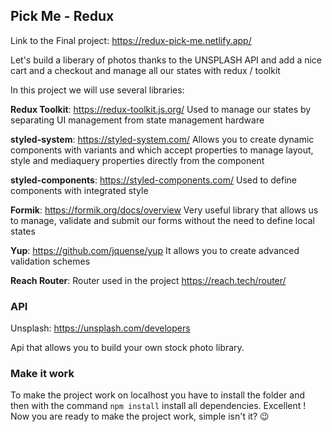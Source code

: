 ## Pick Me - Redux

Link to the Final project:
https://redux-pick-me.netlify.app/

Let's build a liberary of photos thanks to the UNSPLASH API and add a nice cart and a checkout and manage all our states with redux / toolkit

In this project we will use several libraries:

__Redux Toolkit__: https://redux-toolkit.js.org/
Used to manage our states by separating UI management from state management hardware

__styled-system__: https://styled-system.com/
Allows you to create dynamic components with variants and which accept properties to manage layout, style and mediaquery properties directly from the component

__styled-components__: https://styled-components.com/
Used to define components with integrated style

__Formik__: https://formik.org/docs/overview
Very useful library that allows us to manage, validate and submit our forms without the need to define local states

__Yup__: https://github.com/jquense/yup
It allows you to create advanced validation schemes

__Reach Router__:
Router used in the project
https://reach.tech/router/

### API

Unsplash: https://unsplash.com/developers

Api that allows you to build your own stock photo library.

### Make it work

To make the project work on localhost you have to install
the folder and then with the command `npm install` install
all dependencies.
Excellent !
Now you are ready to make the project work, simple isn't it? 😉